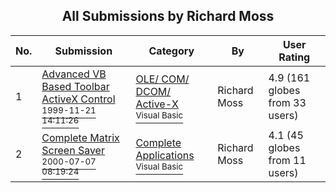 ﻿<div align="center">

## All Submissions by Richard Moss

</div>

No.  | Submission | Category | By   | User Rating
---- | ---------- | -------- | ---- | -----------
1 | [Advanced VB Based Toolbar ActiveX Control<br /><sup>1999-11-21 14:11:26</sup>](https://github.com/Planet-Source-Code/richard-moss-advanced-vb-based-toolbar-activex-control__1-5839) | [OLE/ COM/ DCOM/ Active\-X<br /><sup>Visual Basic</sup>](../ByCategory/ole-com-dcom-active-x__1-29.md) | Richard Moss | 4.9 (161 globes from 33 users)
2 | [Complete Matrix Screen Saver<br /><sup>2000-07-07 08:19:24</sup>](https://github.com/Planet-Source-Code/richard-moss-complete-matrix-screen-saver__1-9569) | [Complete Applications<br /><sup>Visual Basic</sup>](../ByCategory/complete-applications__1-27.md) | Richard Moss | 4.1 (45 globes from 11 users)
